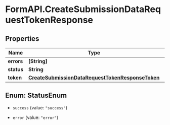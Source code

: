 # FormAPI.CreateSubmissionDataRequestTokenResponse

## Properties
Name | Type | Description | Notes
------------ | ------------- | ------------- | -------------
**errors** | **[String]** |  | [optional] 
**status** | **String** |  | [optional] 
**token** | [**CreateSubmissionDataRequestTokenResponseToken**](CreateSubmissionDataRequestTokenResponseToken.md) |  | [optional] 


<a name="StatusEnum"></a>
## Enum: StatusEnum


* `success` (value: `"success"`)

* `error` (value: `"error"`)




